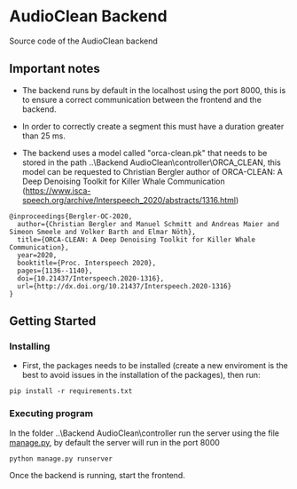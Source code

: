 # AudioClean Backend

Source code of the AudioClean backend

## Important notes

* The backend runs by default in the localhost using the port 8000, this is to ensure a correct communication between the frontend and the backend.

* In order to correctly create a segment this must have a duration greater than 25 ms.

* The backend uses a model called "orca-clean.pk" that needs to be stored in the path ..\Backend AudioClean\controller\ORCA_CLEAN, this model can be requested to Christian Bergler author of ORCA-CLEAN: A Deep Denoising Toolkit for Killer Whale Communication (https://www.isca-speech.org/archive/Interspeech_2020/abstracts/1316.html)

```
@inproceedings{Bergler-OC-2020,
  author={Christian Bergler and Manuel Schmitt and Andreas Maier and Simeon Smeele and Volker Barth and Elmar Nöth},
  title={ORCA-CLEAN: A Deep Denoising Toolkit for Killer Whale Communication},
  year=2020,
  booktitle={Proc. Interspeech 2020},
  pages={1136--1140},
  doi={10.21437/Interspeech.2020-1316},
  url={http://dx.doi.org/10.21437/Interspeech.2020-1316}
}
```

## Getting Started

### Installing

* First, the packages needs to be installed (create a new enviroment is the best to avoid issues in the installation of the packages), then run:
```
pip install -r requirements.txt
```

### Executing program

In the folder ..\Backend AudioClean\controller run the server using the file [manage.py](https://github.com/nestorcalvo/Backend-AudioClean/blob/master/controller/manage.py),
by default the server will run in the port 8000

```
python manage.py runserver
```

Once the backend is running, start the frontend.
